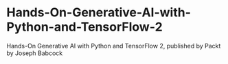# Hands-On-Generative-AI-with-Python-and-TensorFlow-2
Hands-On Generative AI with Python and TensorFlow 2, published by Packt
by Joseph Babcock
